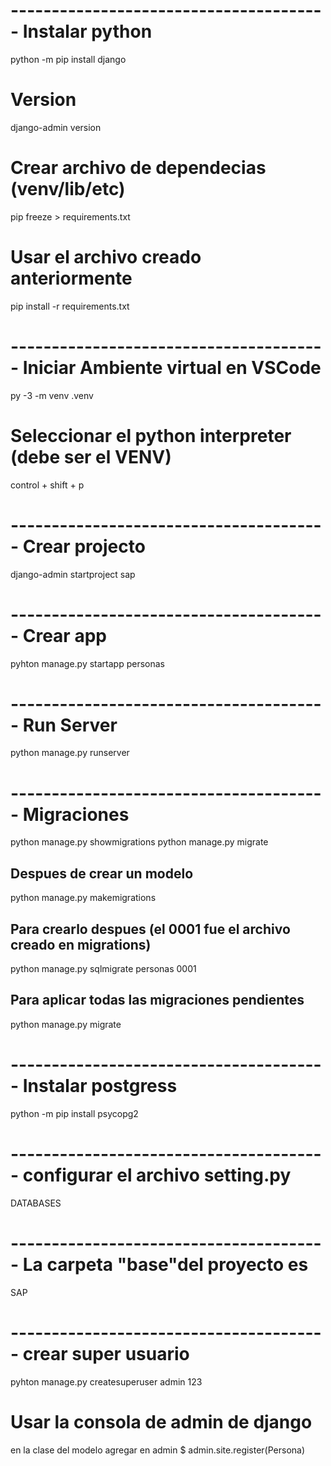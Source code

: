 # --------------------------------------- Instalar python
python -m pip install django

# Version
django-admin version    

# Crear archivo de dependecias (venv/lib/etc)
pip freeze > requirements.txt
# Usar el archivo creado anteriormente 
pip install -r requirements.txt

# --------------------------------------- Iniciar Ambiente virtual en VSCode
py -3 -m venv .venv 
# Seleccionar el python interpreter (debe ser el VENV)
control + shift + p

# --------------------------------------- Crear projecto
django-admin startproject sap  

# --------------------------------------- Crear app
pyhton manage.py startapp personas

# --------------------------------------- Run Server
python manage.py runserver

# ---------------------------------------  Migraciones
python manage.py showmigrations
python manage.py migrate
## Despues de crear un modelo
python manage.py makemigrations 
## Para crearlo despues (el 0001 fue el archivo creado en migrations)
python manage.py sqlmigrate personas 0001
## Para aplicar todas las migraciones pendientes
python manage.py migrate


# --------------------------------------- Instalar postgress
python -m pip install psycopg2  

# --------------------------------------- configurar el archivo setting.py
DATABASES

# --------------------------------------- La carpeta "base"del proyecto es
SAP

# --------------------------------------- crear super usuario
pyhton manage.py createsuperuser
admin 
123

# Usar la consola de admin de django
en la clase del modelo agregar en admin
$ admin.site.register(Persona)